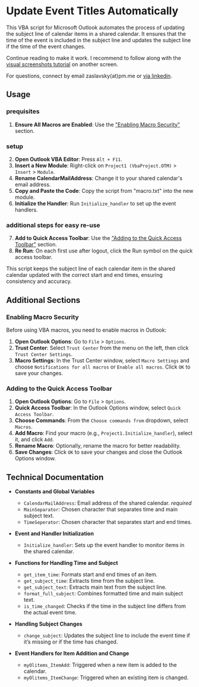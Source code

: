 # Update Event Titles Automatically

This VBA script for Microsoft Outlook automates the process of updating the subject line of calendar items in a shared calendar. It ensures that the time of the event is included in the subject line and updates the subject line if the time of the event changes.

Continue reading to make it work.
I recommend to follow along with the [visual screenshots tutorial](/blob/main/tutorial.pdf) on another screen.

For questions, connect by email zaslavsky(at)pm.me or [via linkedin]( https://linkedin.com/in/etay-zaslavsky).
## Usage

### prequisites
1. **Ensure All Macros are Enabled**: Use the ["Enabling Macro Security"](#enabling-macro-security) section.

### setup
2. **Open Outlook VBA Editor**: Press `Alt + F11`.
2. **Insert a New Module**: Right-click on `Project1 (VbaProject.OTM)` > `Insert` > `Module`.
3. **Rename CalendarMailAddress**: Change it to your shared calendar's email address.
4. **Copy and Paste the Code**: Copy the script from "macro.txt" into the new module.
5. **Initialize the Handler**: Run `Initialize_handler` to set up the event handlers.

### additional steps for easy re-use
7. **Add to Quick Access Toolbar**: Use the ["Adding to the Quick Access Toolbar"](#adding-to-the-quick-access-toolbar) section.
6. **Re Run**: On each first use after logout, click the Run symbol on the quick access toolbar.

This script keeps the subject line of each calendar item in the shared calendar updated with the correct start and end times, ensuring consistency and accuracy.


## Additional Sections

### Enabling Macro Security

Before using VBA macros, you need to enable macros in Outlook:

1. **Open Outlook Options**: Go to `File` > `Options`.
2. **Trust Center**: Select `Trust Center` from the menu on the left, then click `Trust Center Settings`.
3. **Macro Settings**: In the Trust Center window, select `Macro Settings` and choose `Notifications for all macros` or `Enable all macros`. Click `OK` to save your changes.

### Adding to the Quick Access Toolbar

1. **Open Outlook Options**: Go to `File` > `Options`.
2. **Quick Access Toolbar**: In the Outlook Options window, select `Quick Access Toolbar`.
3. **Choose Commands**: From the `Choose commands from` dropdown, select `Macros`.
4. **Add Macro**: Find your macro (e.g., `Project1.Initialize_handler`), select it, and click `Add`.
5. **Rename Macro**: Optionally, rename the macro for better readability.
6. **Save Changes**: Click `OK` to save your changes and close the Outlook Options window.


## Technical Documentation

- **Constants and Global Variables**
  - `CalendarMailAddress`: Email address of the shared calendar. *required*
  - `MainSeparator`: Chosen character that separates time and main subject text.
  - `TimeSeperator`: Chosen character that separates start and end times.

- **Event and Handler Initialization**
  - `Initialize_handler`: Sets up the event handler to monitor items in the shared calendar.

- **Functions for Handling Time and Subject**
  - `get_item_time`: Formats start and end times of an item.
  - `get_subject_time`: Extracts time from the subject line.
  - `get_subject_text`: Extracts main text from the subject line.
  - `format_full_subject`: Combines formatted time and main subject text.
  - `is_time_changed`: Checks if the time in the subject line differs from the actual event time.

- **Handling Subject Changes**
  - `change_subject`: Updates the subject line to include the event time if it’s missing or if the time has changed.

- **Event Handlers for Item Addition and Change**
  - `myOlitems_ItemAdd`: Triggered when a new item is added to the calendar.
  - `myOlitems_ItemChange`: Triggered when an existing item is changed.
